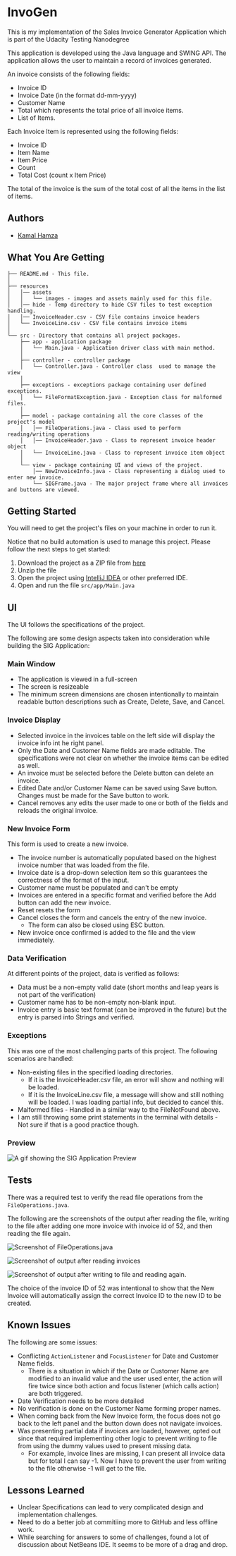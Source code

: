 # InvoGen
This is my implementation of the Sales Invoice Generator Application which is part of the Udacity Testing Nanodegree

This application is developed using the Java language and SWING API. The application allows the user to maintain a record of invoices generated.

An invoice consists of the following fields:

* Invoice ID
* Invoice Date (in the format dd-mm-yyyy)
* Customer Name
* Total which represents the total price of all invoice items.
* List of Items.

Each Invoice Item is represented using the following fields:

* Invoice ID
* Item Name
* Item Price
* Count
* Total Cost (count x Item Price)

The total of the invoice is the sum of the total cost of all the items in the list of items.

## Authors
- [Kamal Hamza](https://github.com/kshamza)

## What You Are Getting

```
├── README.md - This file.
│
├── resources
│   │── assets
│   │   └── images - images and assets mainly used for this file.
│   │── hide - Temp directory to hide CSV files to test exception handling.
│   │── InvoiceHeader.csv - CSV file contains invoice headers
│   └── InvoiceLine.csv - CSV file contains invoice items
│
└── src - Directory that contains all project packages.
    ├── app - application package
    │   └── Main.java - Application driver class with main method.
    │
    ├── controller - controller package
    │   └── Controller.java - Controller class  used to manage the view
    │
    ├── exceptions - exceptions package containing user defined exceptions.
    │   └── FileFormatException.java - Exception class for malformed files.
    │
    ├── model - package containing all the core classes of the project's model
    │   │── FileOperations.java - Class used to perform reading/writing operations
    │   │── InvoiceHeader.java - Class to represent invoice header object
    │   └── InvoiceLine.java - Class to represent invoice item object
    │
    └── view - package containing UI and views of the project.
        │── NewInvoiceInfo.java - Class representing a dialog used to enter new invoice.
        └── SIGFrame.java - The major project frame where all invoices and buttons are viewed.
```

## Getting Started

You will need to get the project's files on your machine in order to run it.

Notice that no build automation is used to manage this project. Please follow the next steps to get started:

1. Download the project as a ZIP file from [here](https://github.com/kshamza/InvoGen/archive/refs/heads/main.zip)
2. Unzip the file
3. Open the project using [IntelliJ IDEA](https://www.jetbrains.com/idea/) or other preferred IDE.
4. Open and run the file ```src/app/Main.java```


## UI

The UI follows the specifications of the project.

The following are some design aspects taken into consideration while building the SIG Application:

### Main Window
* The application is viewed in a full-screen
* The screen is resizeable
* The minimum screen dimensions are chosen intentionally to maintain readable button descriptions such as Create, Delete, Save, and Cancel.

### Invoice Display

* Selected invoice in the invoices table on the left side will display the invoice info int he right panel.
* Only the Date and Customer Name fields are made editable. The specifications were not clear on whether the invoice items can be edited as well.
* An invoice must be selected before the Delete button can delete an invoice.
* Edited Date and/or Customer Name can be saved using Save button. Changes must be made for the Save button to work.
* Cancel removes any edits the user made to one or both of the fields and reloads the original invoice.

### New Invoice Form

This form is used to create a new invoice.

* The invoice number is automatically populated based on the highest invoice number that was loaded from the file.
* Invoice date is a drop-down selection item so this guarantees the correctness of the format of the input.
* Customer name must be populated and can't be empty
* Invoices are entered in a specific format and verified before the Add button can add the new invoice.
* Reset resets the form
* Cancel closes the form and cancels the entry of the new invoice.
  * The form can also be closed using ESC button.
* New invoice once confirmed is added to the file and the view immediately.

### Data Verification

At different points of the project, data is verified as follows:

* Data must be a non-empty valid date (short months and leap years is not part of the verification)
* Customer name has to be non-empty non-blank input.
* Invoice entry is basic text format (can be improved in the future) but the entry is parsed into Strings and verified.

### Exceptions

This was one of the most challenging parts of this project. The following scenarios are handled:

* Non-existing files in the specified loading directories.
    * If it is the InvoiceHeader.csv file, an error will show and nothing will be loaded.
    * If it is the InvoiceLine.csv file, a message will show and still nothing will be loaded. I was loading partial info, but decided to cancel this.
* Malformed files - Handled in a similar way to the FileNotFound above.
* I am still throwing some print statements in the terminal with details - Not sure if that is a good practice though.

### Preview

![A gif showing the SIG Application Preview](/resources/assets/images/SIG%20Preview.gif "Preview of the SIG application in action")


## Tests

There was a required test to verify the read file operations from the ```FileOperations.java```.

The following are the screenshots of the output after reading the file, writing to the file after adding one more invoice with invoice id of 
52, and then reading the file again.

![Screenshot of FileOperations.java](/resources/assets/images/main%20testing%20file%20operations.png "FileOperations.java Screenshot")

![Screenshot of output after reading invoices](/resources/assets/images/main%20testing%20file%20operations_output1.png "Reading")

![Screenshot of output after writing to file and reading again.](/resources/assets/images/main%20testing%20file%20operations_output2.png "Writing then Reading")
  
The choice of the invoice ID of 52 was intentional to show that the New Invoice will automatically assign the correct Invoice ID to the new ID to be created.

## Known Issues

The following are some issues:

* Conflicting ```ActionListener``` and ```FocusListener``` for Date and Customer Name fields.
  * There is a situation in which if the Date or Customer Name are modified to an invalid value and the user used enter, the action will fire twice since both action and focus listener (which calls action) are both triggered.
* Date Verification needs to be more detailed
* No verification is done on the Customer Name forming proper names.
* When coming back from the New Invoice form, the focus does not go back to the left panel and the button down does not navigate invoices.
* Was presenting partial data if invoices are loaded, however, opted out since that required implementing other logic to prevent writing to file from using the dummy values used to present missing data.
  * For example, invoice lines are missing, I can present all invoice data but for total I can say -1. Now I have to prevent the user from writing to the file otherwise -1 will get to the file.


## Lessons Learned
* Unclear Specifications can lead to very complicated design and implementation challenges.
* Need to do a better job at commitiing more to GitHub and less offline work.
* While searching for answers to some of challenges, found a lot of discussion about NetBeans IDE. It seems to be more of a drag and drop.